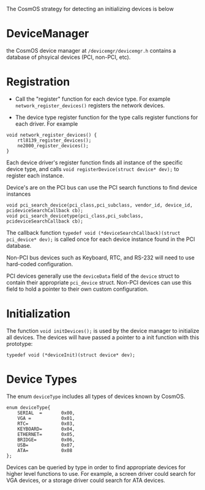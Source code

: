 
The CosmOS strategy for detecting an initializing devices is below

# DeviceManager

the CosmOS device manager at `/devicemgr/devicemgr.h` contains a database of phsyical devices (PCI, non-PCI, etc).

# Registration

* Call the "register" function for each device type. For example `network_register_devices()` registers the network devices.

* The device type register function for the type calls register functions for each driver. For example

```
void network_register_devices() {
    rtl8139_register_devices();
    ne2000_register_devices();
}
```

Each device driver's register function finds all instance of the specific device type, and calls `void registerDevice(struct device* dev);` to register each instance.

Device's are on the PCI bus can use the PCI search functions to find device instances

```
void pci_search_device(pci_class,pci_subclass, vendor_id, device_id, pcideviceSearchCallback cb);
void pci_search_devicetype(pci_class,pci_subclass, pcideviceSearchCallback cb);
```

The callback function `typedef void (*deviceSearchCallback)(struct pci_device* dev);` is called once for each device instance found in the PCI database.

Non-PCI bus devices such as Keyboard, RTC, and RS-232 will need to use hard-coded configuration.

PCI devices generally use the `deviceData` field of the `device` struct to contain their appropriate `pci_device` struct.  Non-PCI devices can use this field to hold a pointer to their own custom configuration.


# Initialization

The function `void initDevices();` is used by the device manager to initialize all devices. The devices will have passed a pointer to a init function with this prototype:

`typedef void (*deviceInit)(struct device* dev);`

# Device Types

The enum `deviceType` includes all types of devices known by CosmOS.  

```
enum deviceType{
	SERIAL	=		0x00,
	VGA = 			0x01,
	RTC=			0x03,
	KEYBOARD=		0x04,
	ETHERNET=		0x05,
	BRIDGE=			0x06,
	USB=			0x07,
	ATA=			0x08
};

```

Devices can be queried by type in order to find appropriate devices for higher level functions to use.  For example, a screen driver could search for VGA devices, or a storage driver could search for ATA devices.


